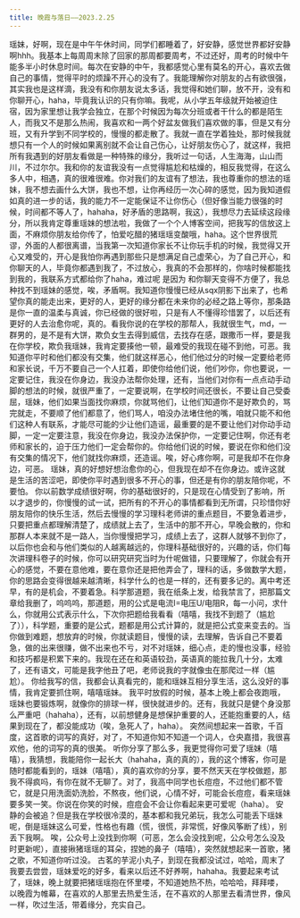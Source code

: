 ```yaml
---
title: 晚霞与落日——2023.2.25
---
```


瑶妹，好啊，现在是中午午休时间，同学们都睡着了，好安静，感觉世界都好安静啊hhh。我基本上每周周末除了回家的那周都要周考，不过还好，周考的时候中午能多半小时休息时间。每次在安静的中午，我都感觉心里有莫名的开心，喜欢去做自己的事情，觉得平时的烦躁不开心的没有了。我能理解你对朋友的占有欲很强，其实我也是这样滴，我没有和你朋友说太多话，我觉得和她们聊，放不开，没有和你聊开心，haha，毕竟我认识的只有你嘛。我呢，从小学五年级就开始被迫住宿，因为家里想让我学会独立，在那个时候因为每次分班或者干什么的都是陌生人，而我又不是那么热闹，我喜欢和一两个好盆友做我们喜欢做的事，但是又有分班，又有升学到不同学校的，慢慢的都走散了。我就一直在学着独处，那时候我就想只有一个人的时候如果离别就不会让自己伤心，让好朋友伤心了，就这样，我把所有我遇到的好朋友看做是一种特殊的缘分，我听过一句话，人生海海，山山而川，不过尔尔。我和你的友谊我没有一点觉得尴尬和枯燥的，相反我觉得，在这么多人中，相遇，真的很难很难。你对我们的友谊有了想法，我也尊重你的想法的瑶妹，我不想去画什么大饼，我也不想，让你再经历一次心碎的感觉，因为我知道假如真的进一步的话，我的能力不一定能保证不让你伤心（但好像当能力很强的时候，时间都不等人了，hahaha，好矛盾的思路啊，我这），我想尽力去延续这段缘分，所以我肯定尊重瑶妹的想法啦，我做了一个个人博客空间，把我写的信放这上面，不麻烦你朋友给你传了，怕爱吃醋的猪瑶瑶变酸哦，haha。这个世界很荒谬，外面的人都很离谱，当我第一次知道你家长不让你玩手机的时候，我觉得又开心又难受的，开心是我怕你再遇到那些只是想满足自己虚荣心，为了自己开心，和你聊天的人，毕竟你都遇到我了，不过放心，我真的不会那样的，你啥时候都能找到我的，我联系方式都给你了haha，难过呢 是因为 和你聊天变得不方便了，我总种找不到瑶妹的感觉，唉，矛盾啊。我知道你慢慢已经从sqx阴影下出来了，也希望你真的能走出来，更好的人，更好的缘分都在未来你的必经之路上等你，那条路是你一直的温柔与真诚，你已经做的很好啦，只是有人不懂得珍惜罢了，以后还有更好的人去治愈你呢，真的。看我你说的在学校的那帮人，我就很生气，md，一群男的，是不是有大饼，欺负女生去得到威信，去找存在感，跟撒币一样，要是我在你学校，欺负我瑶妹，我肯定要揍他一顿，最难受的我现在碰不到他，可恶。我知道你平时和他们都没有交集，他们就这样恶心，他们他过分的时候一定要给老师和家长说，千万不要自己一个人扛着，即使你给他们说，他们吵你，你也要说，一定要记住，我没在你身边，我没办法帮你处理，还有，当他们对你有一点点动手动脚的想法的时候，就很严重了，一定要说啊，在学校时间还很长，不要让自己受委屈，瑶妹，他们如果当面找你麻烦，你就骂他们，让他们知道你不是好欺负的，骂完就走，不要顺了他们都意了，他们骂人，咱没办法堵住他的嘴，咱就只能不和他们这种人有联系，才能尽可能的少让他们造谣，最重要的是不要让他们对你动手动脚，一定一定要注意，我没在你身边，我没办法保护你，一定要记住啊，你还有老师和家长的，迫于压力他们一定会帮你的。你给他们说的时候，要说在你和他们没有交集的情况下，他们就找你麻烦，还造谣。唉，好心疼你啊，可是我却不在你身边，可恶。
瑶妹，真的好想好想治愈你的心，但我现在却不在你身边。或许这就是生活的苦涩吧，即使你平时遇到很多不开心的事，但还是有你的朋友陪你呢，不要怕。
你以前数学成绩很好啊，你的基础很好的，只是现在心情受到了影响，所以才退步的，你慢慢的试一试，把所有的不开心的事情都看到无所谓，只珍惜你好朋友陪你的快乐生活，然后去慢慢的学习理科老师讲的重点题目，不要急着进步，只要把重点都理解清楚了，成绩就上去了，生活中的那不开心，早晚会散的，你和那群人本来就不是一路人，当你慢慢把学习，成绩上去了，这群人就够不到你了，以后你也会和与他们类似的人越离越远的，你理科基础很好的，兴趣的话，你们每次讲理科卷子的时候，你可以研究研究当时为什呢做错，只要理解了，你就会有开心的感觉，不要在意他难，要在意你还是把他弄会了，理科的话，多做数学大题，你的思路会变得很越来越清晰，科学什么的也是一样的，还有要多记的。离中考还早，有的是机会，不要着急。科学那道题，我在纸条上发，给我禁言了，把那篇文章给我删了，呜呜呜，那道题，用的公式是电流I=电压U/电阻R，每一小问，求什么，你就用公式表示什么，下次你把题给我看看（嘻嘻，我找不到题了（尴尬了）），科学题，重要的是公式，题都是用公式计算的，就是把公式变来变去的。当你做到难题，想放弃的时候，你就读题目，慢慢的读，去理解，告诉自己不要着急，做的出来很赚，做不出来也不亏，对不对瑶妹，细心点，走的慢也没事，经验和技巧都是积累下来的。我现在还在和英语较劲，英语真的能拉我几十分，太难了，还有语文，可能是我字他丑了吧，老师说我的字就像虫在那爬过一样（尴尬）。
你给我写的信，我都会认真看完的，能和瑶妹互相分享生活，这么没好的事情，我肯定要抓住啊，嘻嘻瑶妹。
我平时放假的时候，基本上晚上都会夜跑哦，瑶妹也要锻炼啊，就像你的排球一样，很快就进步的。还有，我就只是健个身没那么严重吧（hahaha），还有，以前想健身是想保护重要的人，还能抱重要的人，结果到现在了，都没能成功（唉，急死人了，haha）。
突然间想起来一首歌，千百度，这首歌的词写的真好，对了，不知道你知不知道一个词人，仓央嘉措，我很喜欢他，他的词写的真的很美。
听你分享了那么多，我更觉得你可爱了瑶妹（嘻嘻），我猜想，我能陪你一起长大（hahaha，真的真的），我的这个博客，你可是随时都能看到的，瑶妹（嘻嘻），真的喜欢你的分享，要不然天天在学校做题，那我不得疯吗，有你在就不无聊了。对了，我高中同学也长痘痘，不过他们都不管它，就是只用洗面奶洗脸，不熬夜，他们说，心情不好，可能会长痘痘，看来瑶妹要多笑一笑。你说在你笑的时候，痘痘会不会让你看起来更可爱呢（haha）。
安静的会被追？但是我在学校很冷漠的，基本都和我兄弟玩，我怎么可能丢下瑶妹呢，倒是瑶妹这么可爱，性格也有趣（慌，很慌，非常慌，好像风筝断了线），别丢下我啊。
唉，公众号上没找到你啊（可恶，怎么会没找到呢，公众号怎么没及时更新呢），直接揪猪瑶瑶的耳朵，捏她的鼻子（嘻嘻），突然就想起来一首歌，猪之歌，不知道你听过没。
古茗的芋泥小丸子，到现在我都没试过，哈哈，周末了我要去尝尝，瑶妹爱吃的好多，看来以后还不好养啊，hahaha。我要起来考试了，瑶妹，晚上就要把猪瑶瑶抱在怀里喽，不知道她热不热，哈哈哈，拜拜喽，
  以晚霞为帷幕，在喜欢的人那里去热爱生活，在不喜欢的人那里去看清世界，像风一样，吹过生活，带着缘分，充实自己。
